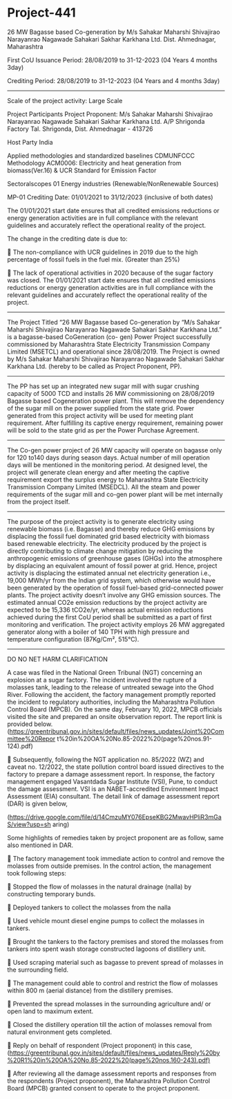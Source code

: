 # Project-441
26 MW Bagasse based Co-generation by M/s Sahakar Maharshi Shivajirao Narayanrao Nagawade Sahakari Sakhar Karkhana Ltd. Dist. Ahmednagar, Maharashtra

First CoU Issuance Period: 28/08/2019 to 31-12-2023 (04 Years 4 months 3day)

Crediting Period: 28/08/2019 to 31-12-2023 (04 Years and 4 months 3day) 
______________
Scale of the project activity: Large Scale

Project Participants Project Proponent: M/s Sahakar Maharshi
Shivajirao Narayanrao Nagawade Sahakari
Sakhar Karkhana Ltd. A/P Shrigonda
Factory Tal. Shrigonda, Dist. Ahmednagar - 413726

Host Party India

Applied methodologies and standardized
baselines
CDMUNFCCC Methodology
ACM0006: Electricity and heat generation
from biomass(Ver.16) & UCR Standard for
Emission Factor

Sectoralscopes 01 Energy industries (Renewable/NonRenewable Sources)

MP-01 Crediting Date: 01/01/2021 to 31/12/2023 (inclusive of both dates)

The 01/01/2021 start date ensures that all credited emissions reductions or energy generation
activities are in full compliance with the relevant guidelines and accurately reflect the operational
reality of the project.

The change in the crediting date is due to:

 The non-compliance with UCR guidelines in 2019 due to the high percentage of fossil fuels in
the fuel mix. (Greater than 25%)

 The lack of operational activities in 2020 because of the sugar factory was closed.
The 01/01/2021 start date ensures that all credited emissions reductions or energy generation
activities are in full compliance with the relevant guidelines and accurately reflect the operational
reality of the project.

_______________
The Project Titled “26 MW Bagasse based Co-generation by “M/s Sahakar Maharshi
Shivajirao Narayanrao Nagawade Sahakari Sakhar Karkhana Ltd.” is a bagasse-based CoGeneration (co- gen) Power Project successfully commissioned by Maharashtra State
Electricity Transmission Company Limited (MSETCL) and operational since 28/08/2019.
The Project is owned by M/s Sahakar Maharshi Shivajirao Narayanrao Nagawade Sahakari
Sakhar Karkhana Ltd. (hereby to be called as Project Proponent, PP).
____________________
The PP has set up an integrated new sugar mill with sugar crushing capacity of 5000 TCD and
installs 26 MW commissioning on 28/08/2019 Bagasse based Cogeneration power plant. This
will remove the dependency of the sugar mill on the power supplied from the state grid.
Power generated from this project activity will be used for meeting plant requirement. After
fulfilling its captive energy requirement, remaining power will be sold to the state grid as per
the Power Purchase Agreement.
___________________
The Co-gen power project of 26 MW capacity will operate on bagasse only for 120 to140
days during season days. Actual number of mill operation days will be mentioned in the
monitoring period. At designed level, the project will generate clean energy and after meeting
the captive requirement export the surplus energy to Maharashtra State Electricity
Transmission Company Limited (MSEDCL). All the steam and power requirements of the
sugar mill and co-gen power plant will be met internally from the project itself.
________________
The purpose of the project activity is to generate electricity using renewable biomass (i.e.
Bagasse) and thereby reduce GHG emissions by displacing the fossil fuel dominated grid
based electricity with biomass based renewable electricity. The electricity produced by the
project is directly contributing to climate change mitigation by reducing the anthropogenic
emissions of greenhouse gases (GHGs) into the atmosphere by displacing an equivalent
amount of fossil power at grid. Hence, project activity is displacing the estimated annual net
electricity generation i.e., 19,000 MWh/yr from the Indian grid system, which otherwise
would have been generated by the operation of fossil fuel-based grid-connected power
plants. The project activity doesn’t involve any GHG emission sources. The estimated annual
CO2e emission reductions by the project activity are expected to be 15,336 tCO2e/yr,
whereas actual emission reductions achieved during the first CoU period shall be submitted
as a part of first monitoring and verification.
The project activity employs 26 MW aggregated generator along with a boiler of 140 TPH
with high pressure and temperature configuration (87Kg/Cm², 515°C).
______________________
DO NO NET HARM CLARIFICATION

A case was filed in the National Green Tribunal (NGT) concerning an explosion at a sugar
factory. The incident involved the rupture of a molasses tank, leading to the release of
untreated sewage into the Ghod River. Following the accident, the factory management
promptly reported the incident to regulatory authorities, including the Maharashtra
Pollution Control Board (MPCB). On the same day, February 10, 2022, MPCB officials
visited the site and prepared an onsite observation report. The report link is provided below.
(https://greentribunal.gov.in/sites/default/files/news_updates/Joint%20Committee%20Repor
t%20in%20OA%20No.85-2022%20(page%20nos.91-124).pdf)

 Subsequently, following the NGT application no. 85/2022 (WZ) and caveat no. 12/2022, the
state pollution control board issued directives to the factory to prepare a damage assessment
report. In response, the factory management engaged Vasantdada Sugar Institute (VSI),
Pune, to conduct the damage assessment. VSI is an NABET-accredited Environment
Impact Assessment (EIA) consultant. The detail link of damage assessment report (DAR) is
given below,

(https://drive.google.com/file/d/14CmzuMY076EpseKBG2MwavHPliR3mGaS/view?usp=sh
aring)

Some highlights of remedies taken by project proponent are as follow, same also mentioned in
DAR.

 The factory management took immediate action to control and remove the molasses from
outside premises. In the control action, the management took following steps:

 Stopped the flow of molasses in the natural drainage (nalla) by constructing temporary
bunds.

 Deployed tankers to collect the molasses from the nalla

 Used vehicle mount diesel engine pumps to collect the molasses in tankers.

 Brought the tankers to the factory premises and stored the molasses from tankers into spent
wash storage constructed lagoons of distillery unit.

 Used scraping material such as bagasse to prevent spread of molasses in the surrounding
field.

 The management could able to control and restrict the flow of molasses within 800 m
(aerial distance) from the distillery premises.

 Prevented the spread molasses in the surrounding agriculture and/ or open land to maximum
extent.

 Closed the distillery operation till the action of molasses removal from natural environment
gets completed.

 Reply on behalf of respondent (Project proponent) in this case,
(https://greentribunal.gov.in/sites/default/files/news_updates/Reply%20by%20R1%20in%20OA%20No.85-2022%20(page%20nos.160-243).pdf)

 After reviewing all the damage assessment reports and responses from the respondents
(Project proponent), the Maharashtra Pollution Control Board (MPCB) granted consent
to operate to the project proponent. 
